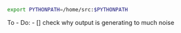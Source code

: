 ```Bash
export PYTHONPATH=/home/src:$PYTHONPATH
```

To - Do: 
    - [] check why output is generating to much noise   